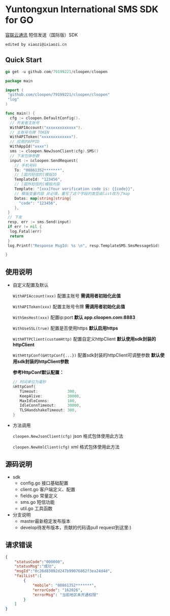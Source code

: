 # Yuntongxun International SMS SDK for GO

[容联云通讯](https://www.yuntongxun.com) 短信发送（国际版）SDK

`edited by xiaozi@ixiaozi.cn`

## Quick Start

```go
go get -u github.com/79199221/cloopen/cloopen
```

```go
package main

import (
 "github.com/cloopen/79199221/cloopen/cloopen"
 "log"
)

func main() {
  cfg := cloopen.DefaultConfig().
  // 开发者主账号
  WithAPIAccount("xxxxxxxxxxxxx").
  // 主账号令牌 TOKEN
  WithAPIToken("xxxxxxxxxxxxx").
  // 应用的APPID
  WithAppId("xxxx")
  sms := cloopen.NewJsonClient(cfg).SMS()
  // 下发包体参数
  input := &cloopen.SendRequest{
    // 手机号码
    To: "00861352*******",
    // [国内短信的]模版ID
    TemplateId: "123456",
    // [国外短信的]模版内容
    Template: "[xxx]Your verification code is: {{code}}",
    // 模版变量内容 非必填，重写了这个字段的类型由list改为了map
    Datas: map[string]string{
      "code": "123456",
    },
 }
 // 下发
 resp, err := sms.Send(input)
 if err != nil {
  log.Fatal(err)
  return
 }
 log.Printf("Response MsgId: %s \n", resp.TemplateSMS.SmsMessageSid)

}

```

## 使用说明

* 自定义配置及默认

  `WithAPIAccount(xxx)` 配置主账号   **需调用者初始化此值**

  `WithAPIToken(xxx)` 配置主账号令牌  **需调用者初始化此值**

  `WithSmsHost(xxx)` 配置ip:port    **默认 app.cloopen.com:8883**

  `WithUseSSL(true)` 配置是否使用https  **默认启用https**

  `WithHTTPClient(customHttp)` 配置自定义httpClient  **默认使用sdk封装的httpClient**

  `WithHttpConf(&HttpConf{...})` 配置sdk封装的httpClient可调整参数 **默认使用sdk封装的httpClient参数**

  **参考HttpConf默认配置：**

  ```go
  // 时间单位为毫秒
  &HttpConf{
     Timeout:             300,
     KeepAlive:           30000,
     MaxIdleConns:        100,
     IdleConnTimeout:     30000,
     TLSHandshakeTimeout: 300,
  }
  ```

* 方法调用

  `cloopen.NewJsonClient(cfg)`  json 格式包体使用此方法

  `cloopen.NewXmlClient(cfg)`    xml  格式包体使用此方法

## 源码说明

- sdk
  - config.go 接口基础配置
  - client.go  客户端定义、配置
  - fields.go 常量定义
  - sms.go 短信功能
  - util.go 工具函数
- 分支说明
  - master最新稳定发布版本
  - develop待发布版本，贡献的代码请pull request到这里:)

## 请求错误

```json
{
    "statusCode":"000000",
    "statusMsg":"成功",
    "msgId":"0c26d83092d247b99076862f3ea24d4d",
    "failList":[
        {
            "mobile": "00861352*******",
            "errorCode": "162026",
            "errorMsg": "当前地区未开通权限"
        }
    ]
} 
```
